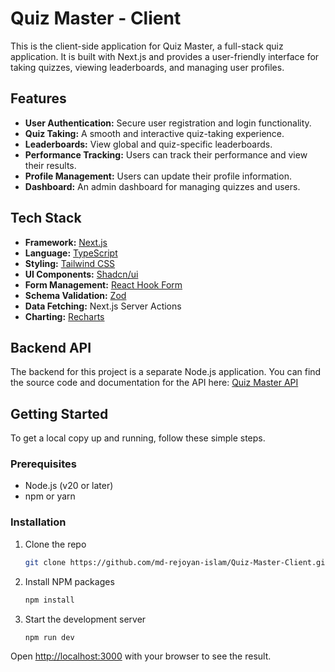 # Quiz Master - Client

This is the client-side application for Quiz Master, a full-stack quiz application. It is built with Next.js and provides a user-friendly interface for taking quizzes, viewing leaderboards, and managing user profiles.

## Features

- **User Authentication:** Secure user registration and login functionality.
- **Quiz Taking:** A smooth and interactive quiz-taking experience.
- **Leaderboards:** View global and quiz-specific leaderboards.
- **Performance Tracking:** Users can track their performance and view their results.
- **Profile Management:** Users can update their profile information.
- **Dashboard:** An admin dashboard for managing quizzes and users.

## Tech Stack

- **Framework:** [Next.js](https://nextjs.org/)
- **Language:** [TypeScript](https://www.typescriptlang.org/)
- **Styling:** [Tailwind CSS](https://tailwindcss.com/)
- **UI Components:** [Shadcn/ui](https://ui.shadcn.com/)
- **Form Management:** [React Hook Form](https://react-hook-form.com/)
- **Schema Validation:** [Zod](https://zod.dev/)
- **Data Fetching:** Next.js Server Actions
- **Charting:** [Recharts](https://recharts.org/)

## Backend API

The backend for this project is a separate Node.js application. You can find the source code and documentation for the API here: [Quiz Master API](https://github.com/md-rejoyan-islam/Quiz-Master-API)

## Getting Started

To get a local copy up and running, follow these simple steps.

### Prerequisites

- Node.js (v20 or later)
- npm or yarn

### Installation

1.  Clone the repo
    ```sh
    git clone https://github.com/md-rejoyan-islam/Quiz-Master-Client.git
    ```
2.  Install NPM packages
    ```sh
    npm install
    ```
3.  Start the development server
    ```sh
    npm run dev
    ```

Open [http://localhost:3000](http://localhost:3000) with your browser to see the result.
